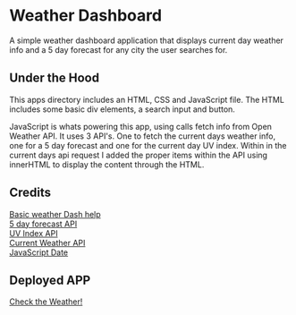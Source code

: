 # Weather Dashboard
A simple weather dashboard application that displays current day weather info and a 5 day forecast for any city the user searches for.

## Under the Hood
This apps directory includes an HTML, CSS and JavaScript file. The HTML includes some basic div elements, a search input and button. 

JavaScript is whats powering this app, using calls fetch info from Open Weather API. It uses 3 API's. One to fetch the current days weather info, one for a 5 day forecast and one for the current day UV index. Within in the current days api request I added the proper items within the API using innerHTML to display the content through the HTML.

## Credits
[Basic weather Dash help](https://bithacker.dev/fetch-weather-openweathermap-api-javascript)<br>
[5 day forecast API](https://openweathermap.org/forecast5#data)<br>
[UV Index API](https://openweathermap.org/api/uvi)<br>
[Current Weather API](https://openweathermap.org/current)<br>
[JavaScript Date](www.youtube.com/watch?v=yalxT0PEx8c)<br>

## Deployed APP
[Check the Weather!](https://lucahendicott.github.io/weather-dashboard/)